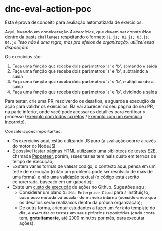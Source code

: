 # dnc-eval-action-poc

Esta é prova de conceito para avaliação automatizada de exercícios.

Aqui, levando em consideração 4 exercícios, que devem ser construídos dentro da pasta `challenges` respeitando o formato `01.js; 02.js; 03.js; 04.js` _(Isso não é uma regra, mas pra efeitos de organização, utilizei essa disposição)_

Os exercícios são:

1. Faça uma função que receba dois parâmetros 'a' e 'b', somando a saída
2. Faça uma função que receba dois parâmetros 'a' e 'b', subtraindo a saída
3. Faça uma função que receba dois parâmetros 'a' e 'b', multiplicando a saída
4. Faça uma função que receba dois parâmetros 'a' e 'b', dividindo a saída

Para testar, crie uma PR, resolvendo os desafios, e aguarde a execução da ação para validar os exercícios. 
Ela vai aparecer no seu página do seu PR, na parte inferior, onde você pode acessar os detalhes para verificar o processo ([Exemplo com todos corretos](https://github.com/mjgargani/dnc-eval-action-poc/actions/runs/3714103159/jobs/6297564244#step:5:19) / [Exemplo com um exercício incorreto](https://github.com/mjgargani/dnc-eval-action-poc/actions/runs/3714096655/jobs/6297549598#step:5:19)).

Considerações importantes:

- Os exercícios aqui, estão utilizando JS puro (a avaliação ocorre através do motor do NodeJS);
- É possível testar páginas HTML utilizando uma biblioteca de testes E2E, chamada [Puppeteer](https://github.com/puppeteer/puppeteer), porém, esses testes tem mais custo em termos de tempo de execução;
- Existem várias formas de validar código, o contexto aqui, pensa em um teste de execução (então um problema pode ser resolvido de mais de uma forma), e não uma validação textual (o código está escrito certo/errado, baseado em um gabarito);
- Existe um [custo de execução](https://docs.github.com/en/billing/managing-billing-for-github-actions/about-billing-for-github-actions) de ações no Github. Sugestões aqui:
  - Considerar um plano `GitHub Enterprise Cloud` para a instituição, caso esse metodo vá escalar de maneira interna (considerando que os desafios serão realizados dentro da própria organização);
  - De outra forma, orientar estudantes a fazer um `fork` do template do dia, e executar os testes em seus próprios repositórios (cada conta tem, **gratuitamente**, até 2000 minutos por mês, para executar ações).